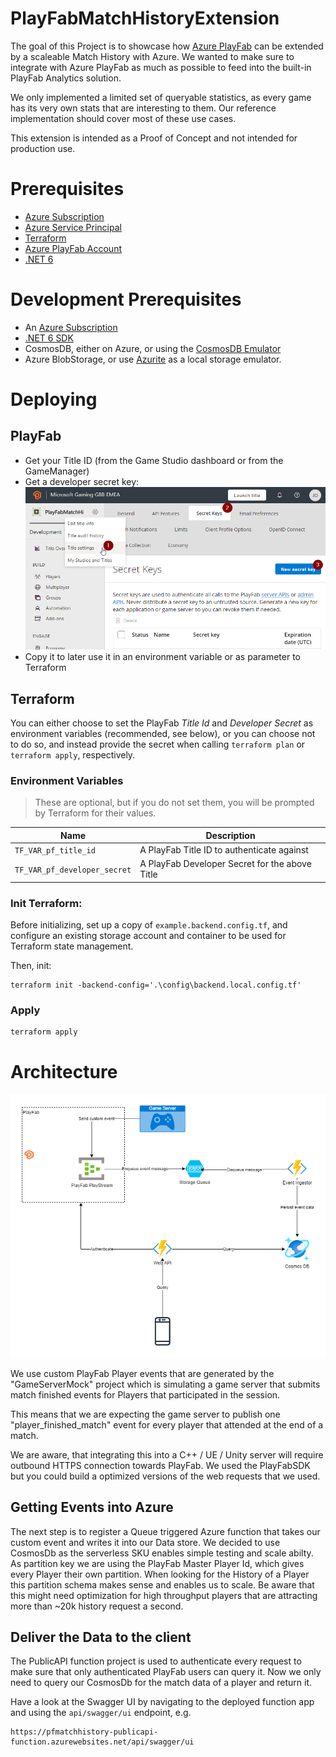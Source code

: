 # PlayFabMatchHistoryExtension
The goal of this Project is to showcase how [Azure PlayFab](https://playfab.com/) can be extended by a scaleable Match History with Azure. We wanted to make sure to integrate with Azure PlayFab as much as possible to feed into the built-in PlayFab Analytics solution.

We only implemented a limited set of queryable statistics, as every game has its very own stats that are interesting to them. Our reference implementation should cover most of these use cases.

This extension is intended as a Proof of Concept and not intended for production use.

# Prerequisites
* [Azure Subscription](https://azure.microsoft.com/en-us/solutions/gaming/)
* [Azure Service Principal](https://docs.microsoft.com/en-us/azure/active-directory/develop/howto-create-service-principal-portal)
* [Terraform](https://terraform.io)
* [Azure PlayFab Account](https://playfab.com/)
* [.NET 6](https://dot.net)

# Development Prerequisites
* An [Azure Subscription](https://azure.microsoft.com/en-us/solutions/gaming/)
* [.NET 6 SDK](https://dot.net)
* CosmosDB, either on Azure, or using the [CosmosDB Emulator](https://docs.microsoft.com/en-us/azure/cosmos-db/local-emulator?tabs=ssl-netstd21)
* Azure BlobStorage, or use [Azurite](https://github.com/Azure/Azurite) as a local storage emulator.

# Deploying
## PlayFab
* Get your Title ID (from the Game Studio dashboard or from the GameManager)
* Get a developer secret key:
  ![Create Developer Secret Key](./docs/create-dev-key.png)
* Copy it to later use it in an environment variable or as parameter to Terraform


## Terraform
You can either choose to set the PlayFab *Title Id* and *Developer Secret* as environment variables (recommended, see below), or you can choose not to do so, and instead provide the secret when calling `terraform plan` or `terraform apply`, respectively.

### Environment Variables
> These are optional, but if you do not set them, you will be prompted by Terraform for their values.

| Name     | Description    |
|----------|----------|
| `TF_VAR_pf_title_id` | A PlayFab Title ID to authenticate against |
| `TF_VAR_pf_developer_secret` | A PlayFab Developer Secret for the above Title |


### Init Terraform:

Before initializing, set up a copy of `example.backend.config.tf`, and configure an existing storage account and container to be used for Terraform state management.

Then, init:

    terraform init -backend-config='.\config\backend.local.config.tf'

### Apply
    
    terraform apply


# Architecture
![Architecture Diagram](docs/architecture.png)

We use custom PlayFab Player events that are generated by the "GameServerMock" project which is simulating a game server that submits match finished events for Players that participated in the session. 

This means that we are expecting the game server to publish one "player_finished_match" event for every player that attended at the end of a match. 

 We are aware, that integrating this into a C++ / UE / Unity server will require outbound HTTPS connection towards PlayFab. We used the PlayFabSDK but you could build a optimized versions of the web requests that we used.

 ## Getting Events into Azure
 The next step is to register a Queue triggered Azure function that takes our custom event and writes it into our Data store. We decided to use CosmosDb as the serverless SKU enables simple testing and scale abilty. As partition key we are using the PlayFab Master Player Id, which gives every Player their own partition. When looking for the History of a Player this partition schema makes sense and enables us to scale. Be aware that this might need optimization for high throughput players that are attracting more than ~20k history request a second.
 
## Deliver the Data to the client
The PublicAPI function project is used to authenticate every request to make sure that only authenticated PlayFab users can query it. Now we only need to query our CosmosDb for the match data of a player and return it.

Have a look at the Swagger UI by navigating to the deployed function app and using the `api/swagger/ui` endpoint, e.g.

    https://pfmatchhistory-publicapi-function.azurewebsites.net/api/swagger/ui
